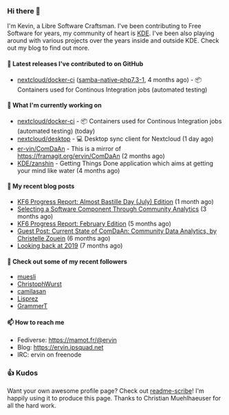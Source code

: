 ### Hi there 👋

I'm Kevin, a Libre Software Craftsman. I've been contributing to Free Software for years,
my community of heart is [KDE](https://kde.org). I've been also playing around with various
projects over the years inside and outside KDE. Check out my blog to find out more.

#### 🔭 Latest releases I've contributed to on GitHub

- [nextcloud/docker-ci](https://github.com/nextcloud/docker-ci) ([samba-native-php7.3-1](https://github.com/nextcloud/docker-ci/releases/tag/samba-native-php7.3-1), 4 months ago) - :package: Containers used for Continous Integration jobs (automated testing)

#### 🌱 What I'm currently working on

- [nextcloud/docker-ci](https://github.com/nextcloud/docker-ci) - :package: Containers used for Continous Integration jobs (automated testing) (today)
- [nextcloud/desktop](https://github.com/nextcloud/desktop) - 💻 Desktop sync client for Nextcloud (1 day ago)
- [er-vin/ComDaAn](https://github.com/er-vin/ComDaAn) - This is a mirror of https://framagit.org/ervin/ComDaAn (2 months ago)
- [KDE/zanshin](https://github.com/KDE/zanshin) - Getting Things Done application which aims at getting your mind like water (4 months ago)

#### 📜 My recent blog posts

- [KF6 Progress Report: Almost Bastille Day (July) Edition](https://ervin.ipsquad.net/blog/2020/07/12/kf6-progress-report-almost-bastille-day-edition/) (1 month ago)
- [Selecting a Software Component Through Community Analytics](https://ervin.ipsquad.net/blog/2020/04/20/selecting-software-component-through-community-analytics/) (3 months ago)
- [KF6 Progress Report: February Edition](https://ervin.ipsquad.net/blog/2020/02/29/kf6-progress-report-february-edition/) (5 months ago)
- [Guest Post: Current State of ComDaAn: Community Data Analytics, by Christelle Zouein](https://ervin.ipsquad.net/blog/2020/01/28/christelle-zouein-current-state-of-comdaan/) (6 months ago)
- [Looking back at 2019](https://ervin.ipsquad.net/blog/2020/01/07/looking-back-at-2019/) (7 months ago)

#### 👯 Check out some of my recent followers

- [muesli](https://github.com/muesli)
- [ChristophWurst](https://github.com/ChristophWurst)
- [camilasan](https://github.com/camilasan)
- [Lisprez](https://github.com/Lisprez)
- [GrammerT](https://github.com/GrammerT)

#### 📫 How to reach me

- Fediverse: https://mamot.fr/@ervin
- Blog: https://ervin.ipsquad.net
- IRC: ervin on freenode

### 👍 Kudos

Want your own awesome profile page? Check out [readme-scribe](https://github.com/muesli/readme-scribe)!
I'm happily using it to produce this page. Thanks to Christian Muehlhaeuser for all the hard work.

